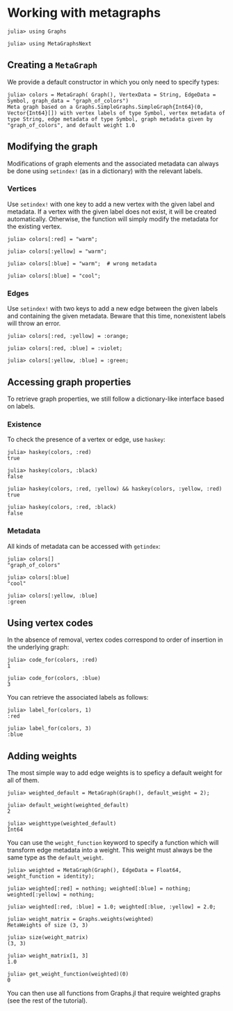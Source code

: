 # Working with metagraphs

```jldoctest example
julia> using Graphs

julia> using MetaGraphsNext
```

## Creating a `MetaGraph`

We provide a default constructor in which you only need to specify types:

```jldoctest example
julia> colors = MetaGraph( Graph(), VertexData = String, EdgeData = Symbol, graph_data = "graph_of_colors")
Meta graph based on a Graphs.SimpleGraphs.SimpleGraph{Int64}(0, Vector{Int64}[]) with vertex labels of type Symbol, vertex metadata of type String, edge metadata of type Symbol, graph metadata given by "graph_of_colors", and default weight 1.0
```

## Modifying the graph

Modifications of graph elements and the associated metadata can always be done using `setindex!` (as in a dictionary) with the relevant labels.

### Vertices

Use `setindex!` with one key to add a new vertex with the given label and metadata. If a vertex with the given label does not exist, it will be created automatically. Otherwise, the function will simply modify the metadata for the existing vertex.

```jldoctest example
julia> colors[:red] = "warm";

julia> colors[:yellow] = "warm";

julia> colors[:blue] = "warm";  # wrong metadata

julia> colors[:blue] = "cool";
```

### Edges

Use `setindex!` with two keys to add a new edge between the given labels and containing the given metadata. Beware that this time, nonexistent labels will throw an error.

```jldoctest example
julia> colors[:red, :yellow] = :orange;

julia> colors[:red, :blue] = :violet;

julia> colors[:yellow, :blue] = :green;
```

## Accessing graph properties

To retrieve graph properties, we still follow a dictionary-like interface based on labels.

### Existence

To check the presence of a vertex or edge, use `haskey`:

```jldoctest example
julia> haskey(colors, :red)
true

julia> haskey(colors, :black)
false

julia> haskey(colors, :red, :yellow) && haskey(colors, :yellow, :red)
true

julia> haskey(colors, :red, :black)
false
```

### Metadata

All kinds of metadata can be accessed with `getindex`:

```jldoctest example
julia> colors[]
"graph_of_colors"

julia> colors[:blue]
"cool"

julia> colors[:yellow, :blue]
:green
```

## Using vertex codes

In the absence of removal, vertex codes correspond to order of insertion in the underlying graph:

```jldoctest example
julia> code_for(colors, :red)
1

julia> code_for(colors, :blue)
3
```

You can retrieve the associated labels as follows:

```jldoctest example
julia> label_for(colors, 1)
:red

julia> label_for(colors, 3)
:blue
```

## Adding weights

The most simple way to add edge weights is to speficy a default weight for all of them.

```jldoctest example
julia> weighted_default = MetaGraph(Graph(), default_weight = 2);

julia> default_weight(weighted_default)
2

julia> weighttype(weighted_default)
Int64
```

You can use the `weight_function` keyword to specify a function which will transform edge metadata into a weight. This weight must always be the same type as the `default_weight`.

```jldoctest example
julia> weighted = MetaGraph(Graph(), EdgeData = Float64, weight_function = identity);

julia> weighted[:red] = nothing; weighted[:blue] = nothing; weighted[:yellow] = nothing;

julia> weighted[:red, :blue] = 1.0; weighted[:blue, :yellow] = 2.0;

julia> weight_matrix = Graphs.weights(weighted)
MetaWeights of size (3, 3)

julia> size(weight_matrix)
(3, 3)

julia> weight_matrix[1, 3]
1.0

julia> get_weight_function(weighted)(0)
0
```

You can then use all functions from Graphs.jl that require weighted graphs (see the rest of the tutorial).